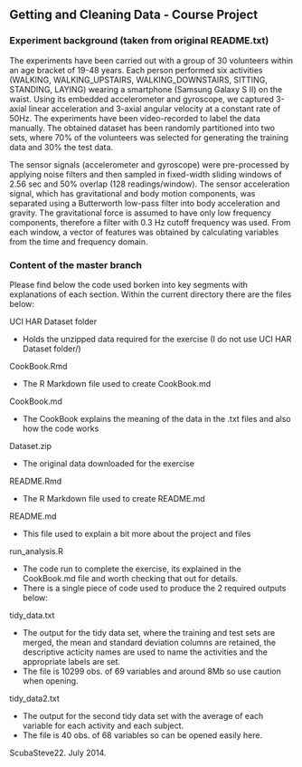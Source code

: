 ## Getting and Cleaning Data - Course Project

### Experiment background (taken from original README.txt)
The experiments have been carried out with a group of 30 volunteers within an age bracket of 19-48 years. Each person performed six activities (WALKING, WALKING_UPSTAIRS, WALKING_DOWNSTAIRS, SITTING, STANDING, LAYING) wearing a smartphone (Samsung Galaxy S II) on the waist. Using its embedded accelerometer and gyroscope, we captured 3-axial linear acceleration and 3-axial angular velocity at a constant rate of 50Hz. The experiments have been video-recorded to label the data manually. The obtained dataset has been randomly partitioned into two sets, where 70% of the volunteers was selected for generating the training data and 30% the test data. 

The sensor signals (accelerometer and gyroscope) were pre-processed by applying noise filters and then sampled in fixed-width sliding windows of 2.56 sec and 50% overlap (128 readings/window). The sensor acceleration signal, which has gravitational and body motion components, was separated using a Butterworth low-pass filter into body acceleration and gravity. The gravitational force is assumed to have only low frequency components, therefore a filter with 0.3 Hz cutoff frequency was used. From each window, a vector of features was obtained by calculating variables from the time and frequency domain.

### Content of the master branch 
Please find below the code used borken into key segments with explanations of each section.  Within the current directory there are the files below:

UCI HAR Dataset folder
+ Holds the unzipped data required for the exercise (I do not use UCI HAR Dataset folder/)

CookBook.Rmd          
+ The R Markdown file used to create CookBook.md

CookBook.md        
+ The CookBook explains the meaning of the data in the .txt files and also how the code works

Dataset.zip        
+ The original data downloaded for the exercise

README.Rmd         
+ The R Markdown file used to create README.md

README.md         
+ This file used to explain a bit more about the project and files

run_analysis.R 
+ The code run to complete the exercise, its explained in the CookBook.md file and worth checking that out for details.
+ There is a single piece of code used to produce the 2 required outputs below:

tidy_data.txt  
+ The output for the tidy data set, where the training and test sets are merged, the mean and standard deviation columns are retained, the descriptive acticity names are used to name the activities and the appropriate labels are set.
+ The file is 10299 obs. of 69 variables and around 8Mb so use caution when opening.

tidy_data2.txt             
+ The output for the second tidy data set with the average of each variable for each activity and each subject. 
+ The file is 40 obs. of 68 variables so can be opened easily here.

ScubaSteve22. July 2014.
